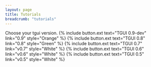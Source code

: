 ```yaml
---
layout: page
title: Tutorials
breadcrumb: "tutorials"
---
```

Choose your tgui version.
{% include button.ext text="TGUI 0.9-dev" link="0.9" style="Orange" %}
{% include button.ext text="TGUI 0.8" link="0.8" style="Green" %}
{% include button.ext text="TGUI 0.7" link="v0.7" style="White" %}
{% include button.ext text="TGUI 0.6" link="v0.6" style="White" %}
{% include button.ext text="TGUI 0.5" link="v0.5" style="White" %}
